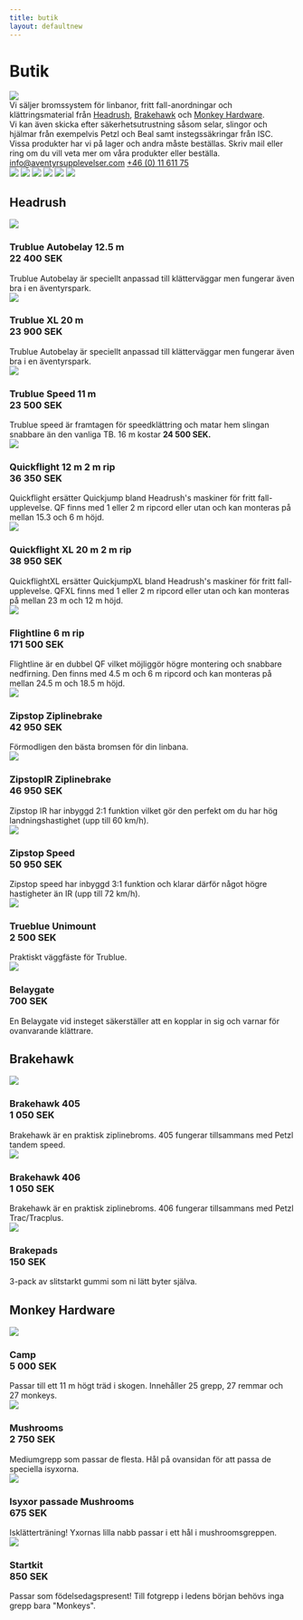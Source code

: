 ```yaml
---
title: butik
layout: defaultnew
---
```

<div id="butikall">
	<h1>
		Butik
	</h1>
	<img src="/images/butik.png">
<div id="butikintro">
	<div id="butiktext">
		Vi säljer bromssystem för linbanor, fritt fall-anordningar och <span>klättringsmaterial</span> från <a href="#headrush">Headrush</a>, <a href="#brakehawk">Brakehawk</a> och <a href="#monkey">Monkey&nbsp;Hardware</a>.
		<br> 
		Vi kan även skicka efter <span>säkerhetsutrustning</span> såsom selar, slingor och hjälmar från exempelvis Petzl och Beal samt <span>instegssäkringar</span> från&nbsp;ISC. 
		<br>
		Vissa produkter har vi på lager och andra måste beställas. Skriv mail eller ring om du vill veta mer om våra produkter eller&nbsp;beställa.
		<div class="kontaktknappar">
			<a href="mailto:info@aventyrsupplevelser.com">info@aventyrsupplevelser.com</a>
			<a href="tel:+461161175">+46&nbsp;(0)&nbsp;11&nbsp;611&nbsp;75</a>
		</div>
	</div>
	    <div id="butiksloggor">
	<a href="#headrush"><img src="/images/hrdistributor.jpg" ></a>
	<a href="#headrush"><img src="/images/trubluelogo.png"></a>
	<a href="#headrush"><img src="/images/zipstoplogo.png"></a>
	<a href="#headrush"><img src="/images/quickflight.png"></a>
	<a href="#brakehawk"><img src="/images/brakehawklogo.jpg"></a>
	<a href="#monkey" ><img src="/images/monkeyhardwarelogo.jpg"></a>
	      </div>
</div>
<div id="allaprodukter">
	<div id="headrush">
		<h2>Headrush</h2>
		<div>
			<div>
				<img src="/images/trublue.png">
				<h3>
					Trublue Autobelay&nbsp;12.5&nbsp;m
					<br>
					<strong>22 400 SEK</strong>
				</h3>
				Trublue Autobelay är speciellt anpassad till klätterväggar men fungerar även bra i en äventyrspark.  
				</div>
			<div>
				<img src="/images/trubluexl.png">
				<h3>
					Trublue XL&nbsp;20&nbsp;m
					<br>
					<strong>23&nbsp;900&nbsp;SEK</strong>
				</h3>
				Trublue Autobelay är speciellt anpassad till klätterväggar men fungerar även bra i en äventyrspark.
			</div>
			<div>
				<img src="/images/tbspeed.png">
				<h3>
					Trublue Speed&nbsp;11&nbsp;m
					<br>
					<strong>23&nbsp;500&nbsp;SEK</strong>
				</h3>
				Trublue speed är framtagen för speedklättring och matar hem slingan snabbare än den vanliga TB. 16&nbsp;m kostar <strong>24&nbsp;500&nbsp;SEK.</strong>
			</div>
			<div>
				<img src="/images/qf.png">
				<h3>
					Quickflight 12&nbsp;m&nbsp;2&nbsp;m&nbsp;rip  
					<br>
					<strong>36&nbsp;350&nbsp;SEK</strong>
				</h3>
				Quickflight ersätter Quickjump bland Headrush's maskiner för fritt fall-upplevelse. QF finns med 1 eller 2&nbsp;m ripcord eller utan och kan monteras på mellan 15.3 och 6&nbsp;m&nbsp;höjd.
			</div>
			<div>
				<img src="/images/qfxl.png">
				<h3>
					Quickflight XL&nbsp;20&nbsp;m&nbsp;2&nbsp;m&nbsp;rip 
					<br>
					<strong>38&nbsp;950&nbsp;SEK</strong>
				</h3>
				QuickflightXL ersätter QuickjumpXL bland Headrush's maskiner för fritt fall- upplevelse. QFXL finns med 1 eller 2&nbsp;m ripcord eller utan och kan monteras på mellan 23&nbsp;m och 12&nbsp;m&nbsp;höjd.
			</div>
			<div>
				<img src="/images/flightline.png">
				<h3>
					Flightline 6&nbsp;m&nbsp;rip 
					<br>
					<strong>171&nbsp;500&nbsp;SEK</strong>
				</h3>
				Flightline är en dubbel QF vilket möjliggör högre montering och snabbare nedfirning. Den finns med 4.5&nbsp;m och 6&nbsp;m ripcord och kan monteras på mellan 24.5&nbsp;m och 18.5&nbsp;m&nbsp;höjd.
			</div>
			<div>
				<img src="/images/zipstopziplinebrake.png">
				<h3>
					Zipstop Ziplinebrake
					<br>
					<strong>42&nbsp;950&nbsp;SEK</strong>
				</h3>
				Förmodligen den bästa bromsen för din&nbsp;linbana.
			</div>
			<div>
				<img src="/images/irstop.png">
				<h3>ZipstopIR Ziplinebrake
					<br>
					<strong>46&nbsp;950&nbsp;SEK</strong>
				</h3>
				Zipstop IR har inbyggd 2:1 funktion vilket gör den perfekt om du har hög <span>landningshastighet</span> (upp till 60&nbsp;km/h).
			</div>
			<div>
				<img src="/images/zipstopspeed.png">
				<h3>Zipstop Speed
					<br>
					<strong>50&nbsp;950&nbsp;SEK</strong>
				</h3>
				Zipstop speed har inbyggd 3:1 funktion och klarar därför något högre hastigheter än IR (upp till 72&nbsp;km/h).
			</div>
			<div>
				<img src="/images/tbunimount.png">
				<h3>Trueblue Unimount
					<br>
					<strong>2&nbsp;500&nbsp;SEK</strong>
				</h3>
				Praktiskt väggfäste för&nbsp;Trublue.
			</div>
			<div>
				<img src="/images/belaygate.png">
				<h3>Belaygate
					<br>
					<strong>700&nbsp;SEK</strong>
				</h3>
				En Belaygate vid insteget säkerställer att en kopplar in sig och varnar för ovanvarande klättrare.
			</div>
		</div>		
	</div>
	<div id="brakehawk">
		<h2>Brakehawk</h2>
		<div>
			<div>
				<img src="/images/brakehawk405.png">
				<h3>
					Brakehawk 405
					<br>
					<strong>1&nbsp;050&nbsp;SEK</strong>
				</h3>
				Brakehawk är en praktisk ziplinebroms. 405 fungerar tillsammans med Petzl tandem&nbsp;speed.
			</div>
			<div>
				<img src="/images/brakehawk406.png">
				<h3>
					Brakehawk 406
					<br>
					<strong>1&nbsp;050&nbsp;SEK</strong>
				</h3>
				Brakehawk är en praktisk ziplinebroms. 406 fungerar tillsammans med Petzl Trac/Tracplus.
			</div>
			<div>
				<img src="/images/brakepads.png">
				<h3>
					Brakepads
					<br>
					<strong>150&nbsp;SEK</strong>
				</h3>
				3-pack av slitstarkt gummi som ni lätt byter&nbsp;själva.
			</div>
		</div>	
	</div>
	<div id="monkey">
		<h2>Monkey Hardware</h2>
		<div>
		<div>
			<img src="/images/camp.jpg">
			<h3>
				Camp
				<br>
				<strong>5 000&nbsp;SEK</strong>
			</h3>
			Passar till ett 11 m högt träd i skogen. Innehåller 25 grepp, 27 remmar och 27&nbsp;monkeys.
		</div>
		<div>
			<img src="/images/mushrooms.jpg">
			<h3>
				Mushrooms
				<br>
				<strong>2&nbsp;750&nbsp;SEK</strong>
			</h3>
			Mediumgrepp som passar de flesta. Hål på ovansidan för att passa de speciella&nbsp;isyxorna.
		</div>
		<div>
			<img src="/images/isyxor.jpg">
			<h3>
				Isyxor passade Mushrooms
				<br>
				<strong>675&nbsp;SEK</strong>
			</h3>
			Isklätterträning! Yxornas lilla nabb passar i ett hål i mushroomsgreppen.
		</div>
		<div>
			<img src="/images/startkit.jpg">
			<h3>
				Startkit
				<br>
				<strong>850&nbsp;SEK</strong>
			</h3>
			Passar som <span>födelsedagspresent!</span> Till fotgrepp i ledens början behövs inga grepp bara&nbsp;"Monkeys".	
		</div>
	</div>
	</div>
</div>
</div>